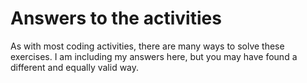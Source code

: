 # Answers to the activities

As with most coding activities, there are many ways to solve these exercises.  I am including my answers here, but you may have found a different and equally valid way. 
